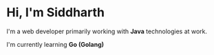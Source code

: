# Hi, I'm Siddharth

I'm a web developer primarily working with **Java** technologies at work.

I'm currently learning **Go (Golang)**
